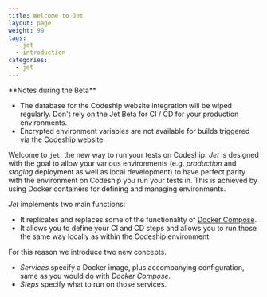 ```yaml
---
title: Welcome to Jet
layout: page
weight: 99
tags:
  - jet
  - introduction
categories:
  - jet
---
```


<div class="info-block">
**Notes during the Beta**

- The database for the Codeship website integration will be wiped regularly. Don't rely on the Jet Beta for CI / CD for your production environments.
- Encrypted environment variables are not available for builds triggered via the Codeship website.
</div>

Welcome to `jet`, the new way to run your tests on Codeship. _Jet_ is designed with the goal to allow your various environments (e.g. _production_ and _staging_ deployment as well as local development) to have perfect parity with the environment on Codeship you run your tests in. This is achieved by using Docker containers for defining and managing environments.

_Jet_ implements two main functions:

- It replicates and replaces some of the functionality of [Docker Compose](https://docs.docker.com/compose/).
- It allows you to define your CI and CD steps and allows you to run those the same way locally as within the Codeship environment.

For this reason we introduce two new concepts.

- _Services_ specify a Docker image, plus accompanying configuration, same as you would do with _Docker Compose_.
- _Steps_ specify what to run on those services.
